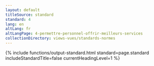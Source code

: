 ```yaml
---
layout: default
titleSource: standard
standard: 4
lang: en
altLang: fr
altLangPage: 4-permettre-personnel-offrir-meilleurs-services
collectionDirectory: views-vues/standards-normes
---
```

{% include functions/output-standard.html standard=page.standard includeStandardTitle=false currentHeadingLevel=1 %}
